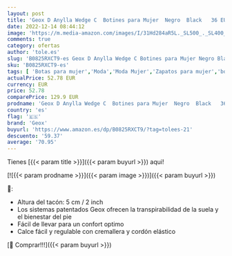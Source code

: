 ```yaml
---
layout: post
title: 'Geox D Anylla Wedge C  Botines para Mujer  Negro  Black   36 EU'
date: 2022-12-14 08:44:12
image: 'https://m.media-amazon.com/images/I/31Hd284aR5L._SL500_._SL400_.jpg'
comments: true
category: ofertas
author: 'tole.es'
slug: 'B0825RXCT9-es Geox D Anylla Wedge C Botines para Mujer Negro Black 36 EU'
sku: 'B0825RXCT9-es'
tags: [ 'Botas para mujer','Moda','Moda Mujer','Zapatos para mujer','botines','geox','🇪🇸', ]
actualPrice: 52.78 EUR
currency: EUR
price: 52.78
comparePrice: 129.9 EUR
prodname: 'Geox D Anylla Wedge C  Botines para Mujer  Negro  Black   36 EU'
country: 'es'
flag: '🇪🇸'
brand: 'Geox'
buyurl: 'https://www.amazon.es/dp/B0825RXCT9/?tag=tolees-21'
descuento: '59.37'
average: '70.95'
---
```


Tienes [{{< param title >}}]({{< param buyurl >}}) aqui!

[![{{< param prodname >}}]({{< param image >}})]({{< param buyurl >}})

🔎:

- Altura del tacón: 5 cm / 2 inch
- Los sistemas patentados Geox ofrecen la transpirabilidad de la suela y el bienestar del pie
- Fácil de llevar para un confort optimo
- Calce fácil y regulable con cremallera y cordón elástico

[🛒 Comprar!!!]({{< param buyurl >}})
